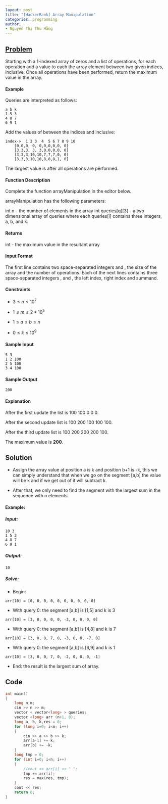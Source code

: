 ```yaml
---
layout: post
title: "[HackerRank] Array Manipulation"
categories: programming
author:
- Nguyễn Thị Thu Hằng
---
```


## [Problem](https://www.hackerrank.com/challenges/crush/problem?isFullScreen=true&h_l=interview&playlist_slugs%5B%5D=interview-preparation-kit&playlist_slugs%5B%5D=arrays)
Starting with a 1-indexed array of zeros and a list of operations, for each operation add a value to each the array element between two given indices, inclusive. Once all operations have been performed, return the maximum value in the array.

#### Example


Queries are interpreted as follows:

    a b k
    1 5 3
    4 8 7
    6 9 1
Add the values of  between the indices  and  inclusive:
```
index->	 1 2 3  4  5 6 7 8 9 10
	[0,0,0, 0, 0,0,0,0,0, 0]
	[3,3,3, 3, 3,0,0,0,0, 0]
	[3,3,3,10,10,7,7,7,0, 0]
	[3,3,3,10,10,8,8,8,1, 0]
```

The largest value is  after all operations are performed.

#### Function Description

Complete the function arrayManipulation in the editor below.

arrayManipulation has the following parameters:

int n - the number of elements in the array
int queries[q][3] - a two dimensional array of queries where each queries[i] contains three integers, a, b, and k.
#### Returns

int - the maximum value in the resultant array
#### Input Format

The first line contains two space-separated integers  and , the size of the array and the number of operations.
Each of the next  lines contains three space-separated integers ,  and , the left index, right index and summand.

#### Constraints
* $3 \leq n \leq 10^7$

* $1 \leq m \leq 2*10^5$

* $1 \leq a \leq b \leq n$

* $0 \leq k \leq 10^9$

#### Sample Input
```
5 3
1 2 100
2 5 100
3 4 100
```
#### Sample Output
```
200
```
#### Explanation

After the first update the list is 100 100 0 0 0.

After the second update list is 100 200 100 100 100.

After the third update list is 100 200 200 200 100.

The maximum value is **200**.

## Solution
* Assign the array value at position a is k and position b+1 is -k, this we can simply understand that when we go on the segment [a,b] the value will be k and if we get out of it will subtract k.

* After that, we only need to find the segment with the largest sum in the sequence with n elements.

#### Example:
##### Input:
```
10 3
1 5 3
4 8 7
6 9 1
```
##### Output:
```
10
```
##### Solve:
* Begin:
```
arr[10] = [0, 0, 0, 0, 0, 0, 0, 0, 0, 0]
```
* With query 0: the segment [a,b] is [1,5] and k is 3
```
arr[10] = [3, 0, 0, 0, 0, -3, 0, 0, 0, 0]
```
* With query 0: the segment [a,b] is [4,8] and k is 7
```
arr[10] = [3, 0, 0, 7, 0, -3, 0, 0, -7, 0]
```
* With query 0: the segment [a,b] is [6,9] and k is 1
```
arr[10] = [3, 0, 0, 7, 0, -2, 0, 0, 0, -1]
```
* End: the result is the largest sum of array.

## Code

```c
int main()
{
    long n,m;
    cin >> n >> m;
    vector < vector<long> > queries;
    vector <long> arr (n+1, 0);
    long a, b, k,res = 0;
    for (long i=0; i<m; i++)
    {
        cin >> a >> b >> k;
        arr[a-1] += k;
        arr[b] += -k;
    }
    long tmp = 0;
    for (int i=0; i<n; i++)
    {
        //cout << arr[i] << " ";
        tmp += arr[i];
        res = max(res, tmp);
    }
    cout << res;
    return 0;
}
```

